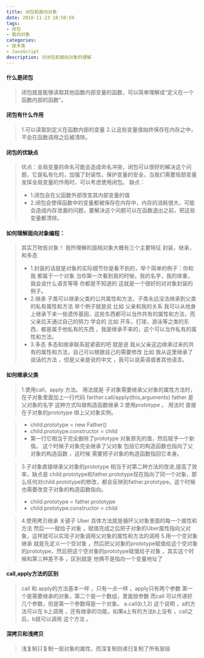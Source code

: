 ```yaml
---
title: 闭包和面向对象
date: 2018-11-23 18:50:59
tags: 
- 闭包
- 面向对象
categories:
- 技术类
- JavaScript
description: 对闭包和面向对象的理解
---
```


#### 什么是闭包
>  闭包就是能够读取其他函数内部变量的函数，可以简单理解成“定义在一个函数内部的函数“。

#### 闭包有什么作用
> 1.可以读取到定义在函数内部的变量
> 2.让这些变量值始终保存在内存之中，不会在函数调用之后被清除。

#### 闭包的优缺点
> 优点：全局变量的命名可能会造成命名冲突，闭包可以很好的解决这个问题，它是私有化的，加强了封装性，保护变量的安全，当我们需要局部变量发挥全局变量的作用时，可以考虑使用闭包。
> 缺点：
> * 1.闭包会在父函数外部改变其内部变量的值
> * 2.闭包会使得函数中的变量都被保存在内存中，内存的消耗很大，可能会造成内存泄漏的问题，要解决这个问题可以在函数退出之前，把这些变量都清除。

#### 如何理解面向对象编程：
> 其实万物皆对象！
> 我所理解的面相对象大概有三个主要特征 封装，继承，和多态
> * 1.封装的话就是对象的实际细节你是看不到的，举个简单的例子：你和我 都属于一个对象 当你第一次看到我的时候，我的名字，我的体重，我会说什么语言等等 你都是不知道的 这就是一个很好的对对象封装的例子。
> * 2.继承 子类可以继承父类的公共属性和方法，子类永远没法继承到父类的私有属性和方法 举个例子就是说 比如 父亲和我的关系 我可以从他身上继承下来一些遗传基因，这些东西都可以当作共有的属性和方法，而父亲后天通过自己的努力 学会的 比如 开车，打球，游泳等之类的东西，都是属于他私有的东西 ，我是继承不来的，这个可以当作私有的属性和方法。
> * 3.多态  多态和继承联系挺紧密的吧 就是说 我从父亲这边继承过来的共有的属性和方法，自己可以根据自己的需要修改 比如 我从这里继承了说话的方法 ，但是父亲是说的中文 ，我可以说英语或者其他语言。

#### 如何继承父类
>
> 1.使用call，apply 方法。 用法就是 子对象需要继承父对象的属性方法时，在子对象里面加上一行代码  farther.call/apply(this,arguments)        father 是父对象的名字  这种方式叫做构造函数继承
> 2.使用prototype 。 用法时 直接在子对象的prototype 绑上父对象实例。

> * child.prototype = new Father()
> * child.prototype.constructor = child
> * 第一行它相当于完全删除了prototype 对象原先的值，然后赋予一个新值。 这个时候子对象完全继承了父对象 包括它的构造函数也指向了父对象的构造函数 ，这时候 需要把子对象的构造函数指回它本身。

> 3.子对象直接继承父对象的prototype 相当于对第二种方法的改进,提高了效率，缺点是 child.prototype和father.prototype现在指向了同一个对象，那么任何对child.prototype的修改，都会反映到father.prototype。这个时候也需要改变子对象的构造函数指向。
> * child.prototype = father.prototype
> * child.prototype.constructor = child

> 4.使用拷贝继承  关键子 Uber  具体方法就是循环父对象里面的每一个属性和方法 然后一一赋给子对象 ，赋值完成之后把子对象的Uber属性指向父对象，这样就可以实现子对象调用父对象的属性和方法的调用 
> 5.用一个空对象继承  就是先定义一个空对象 ，然后把父对象的prototype赋值给这个空对象的prototype，然后把这个空对象的prototype赋值给子对象 ，其实这个时候和第三种差不多 ，区别就是 他俩不是指向一个变量地址了

#### call,apply方法的区别
> call  和 apply的方法基本一样 ，只有一点一样 ，apply只有两个参数 第一个是需要继承的对象，第二个是一个数组，里面放参数 而call 可以传递好几个参数，但是第一个参数得是一个对象。
a.call(b,1,2) 这个说明 ，a的方法可以在 b上调用 ，还有继承的功能，如果a上有的方法b上没有 ，call之后，b就可以调用 这个方法 。

#### 深拷贝和浅拷贝
> 浅复制只复制一层对象的属性，而深复制则递归复制了所有层级
